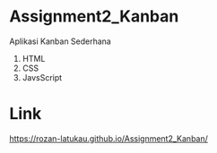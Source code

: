 # Assignment2_Kanban
Aplikasi Kanban Sederhana
1. HTML
2. CSS
3. JavsScript
# Link
https://rozan-latukau.github.io/Assignment2_Kanban/

